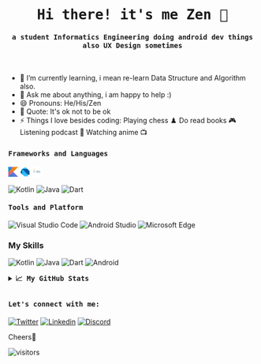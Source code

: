 ###


<p align="center"><h1 align="center"><samp>  Hi there! it's me Zen 👋 </samp></h1></p>
<p align="center"><h4 align="center"><samp> a student Informatics Engineering doing android dev things also UX Design sometimes </samp></h4></p><br>
<div>

<!--
- 🔭 I’m currently playing Chess also
-->
- 🌱 I’m currently learning, i mean re-learn Data Structure and Algorithm also.
- 💬 Ask me about anything, i am happy to help :)
- 😄 Pronouns: He/His/Zen
- 💬 Quote: It's ok not to be ok
- ⚡ Things I love besides coding:
      Playing chess ♟️
      Do read books 🎮
      Listening podcast 🎨
      Watching anime 📺

<h4><b><samp>Frameworks and Languages</samp></b></h4>

<code><img height="20" src="https://raw.githubusercontent.com/github/explore/80688e429a7d4ef2fca1e82350fe8e3517d3494d/topics/kotlin/kotlin.png"></code>
<code><img height="20" src="https://raw.githubusercontent.com/github/explore/80688e429a7d4ef2fca1e82350fe8e3517d3494d/topics/dart/dart.png"></code>
<code><img height="20" src="https://raw.githubusercontent.com/github/explore/80688e429a7d4ef2fca1e82350fe8e3517d3494d/topics/java/java.png"></code>

![Kotlin](https://img.shields.io/badge/Kotlin-47c5fb?style=flat-square&logo=kotlin&logoColor=white)
![Java](https://img.shields.io/badge/Java-ea2d2f?style=flat-square&logo=java&logoColor=ffffff)
![Dart](https://img.shields.io/badge/Dart-2bb7f6?style=flat-square&logo=dart&logoColor=white)

<h4><b><samp>Tools and Platform</samp></b></h4

![Visual Studio Code](https://img.shields.io/badge/Visual_Studio_Code-007ACC?style=flat-square&logo=Visual-Studio-Code&logoColor=white)
![Android Studio](https://img.shields.io/badge/Android_Studio-3DDC84?style=flat-square&logo=Android-Studio&logoColor=ffffff)
![Microsoft Edge](https://img.shields.io/badge/Microsoft_Edge-0078D7?style=flat-square&logo=Microsoft-Edge&logoColor=white)

### My Skills

<p>
  <img alt="Kotlin" src="https://img.shields.io/badge/-Kotlin-347AB4?style=flat-square&logo=kotlin&logoColor=white" />
   <img alt="Java" src="https://img.shields.io/badge/-Java-347AB4?style=flat-square&logo=java&logoColor=white" />
  <img alt="Dart" src="https://img.shields.io/badge/-Dart-46a2f1?style=flat-square&logo=dart&logoColor=white" />
  <img alt="Android" src="https://img.shields.io/badge/-Android-AAC148?style=flat-square&logo=android&logoColor=white" />
</p>

<details>
  <summary><b><samp>📈 My GitHub Stats</samp></b></summary>
<br>
<p align="center"> <img align="center" src="https://github-readme-stats.vercel.app/api/top-langs/?username=loxave&hide_langs_below=1&&show_icons=true&title_color=08fdd8&icon_color=bb2acf&text_color=ffffff&bg_color=242424"/> <img align="center" src="https://github-readme-stats.vercel.app/api?username=loxave&&show_icons=true&title_color=08fdd8&icon_color=bb2acf&text_color=ffffff&bg_color=242424"/></p>
</details>

##
<h4><b><samp> Let's connect with me:</samp></b></h4>

[![Twitter](https://img.shields.io/badge/@zenpardosi_-1DA1F2?style=flat-square&logo=twitter&logoColor=white)](https://twitter.com/zenpardosi_)
[![Linkedin](https://img.shields.io/badge/zen-pardosi-7b79321aa/?style=flat-square&logo=Linkedin&logoColor=white)](https://www.linkedin.com/in/zen-pardosi-7b79321aa) 
[![Discord](https://img.shields.io/discord/574799330406432769.svg?label=&logo=discord&logoColor=ffffff&color=7389D8&labelColor=6A7EC2)](https://discord.gg/KV2G8B3)

Cheers:beers:

![visitors](https://visitor-badge.laobi.icu/badge?page_id=zenpardosi.zenpardosi)
